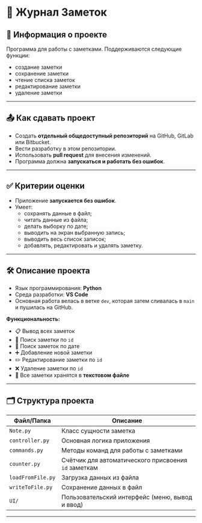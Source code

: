 # 📒 Журнал Заметок

## 🧾 Информация о проекте

Программа для работы с заметками. Поддерживаются следующие функции:
- создание заметки
- сохранение заметки
- чтение списка заметок
- редактирование заметки
- удаление заметки

---

## 📤 Как сдавать проект

- Создать **отдельный общедоступный репозиторий** на GitHub, GitLab или Bitbucket.
- Вести разработку в этом репозитории.
- Использовать **pull request** для внесения изменений.
- Программа должна **запускаться и работать без ошибок**.

---

## ✅ Критерии оценки

- Приложение **запускается без ошибок**.
- Умеет:
  - сохранять данные в файл;
  - читать данные из файла;
  - делать выборку по дате;
  - выводить на экран выбранную запись;
  - выводить весь список записок;
  - добавлять, редактировать и удалять заметку.

---

## 🛠️ Описание проекта

- Язык программирования: **Python**
- Среда разработки: **VS Code**
- Основная работа велась в ветке `dev`, которая затем сливалась в `main` и пушилась на GitHub.

**Функциональность:**
- 📋 Вывод всех заметок
- 🔎 Поиск заметки по `id`
- 📅 Поиск заметок по дате
- ➕ Добавление новой заметки
- ✏️ Редактирование заметки по `id`
- ❌ Удаление заметки по `id`
- 💾 Все заметки хранятся в **текстовом файле**

---

## 🗂️ Структура проекта

| Файл/Папка           | Описание |
|----------------------|----------|
| `Note.py`            | Класс сущности заметка |
| `controller.py`      | Основная логика приложения |
| `commands.py`        | Методы команд для работы с заметками |
| `counter.py`         | Счётчик для автоматического присвоения `id` заметкам |
| `loadFromFile.py`    | Загрузка данных из файла |
| `writeToFile.py`     | Сохранение данных в файл |
| `UI/`                | Пользовательский интерфейс (меню, вывод и ввод) |

---